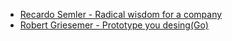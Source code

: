 * [Recardo Semler - Radical wisdom for a company](http://www.ted.com/talks/ricardo_semler_radical_wisdom_for_a_company_a_school_a_life#t-184512)
* [Robert Griesemer - Prototype you desing(Go)](http://www.thedotpost.com/2016/10/robert-griesemer-prototype-your-design)
